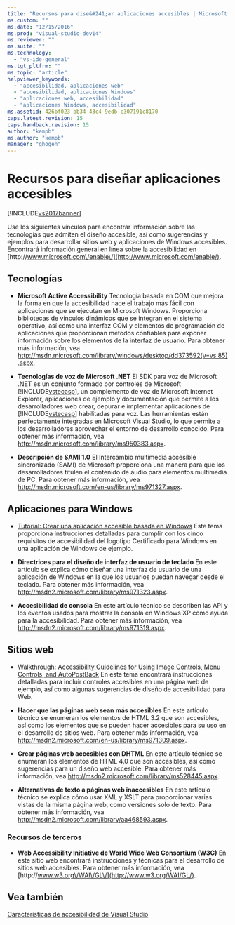 ```yaml
---
title: "Recursos para dise&#241;ar aplicaciones accesibles | Microsoft Docs"
ms.custom: ""
ms.date: "12/15/2016"
ms.prod: "visual-studio-dev14"
ms.reviewer: ""
ms.suite: ""
ms.technology: 
  - "vs-ide-general"
ms.tgt_pltfrm: ""
ms.topic: "article"
helpviewer_keywords: 
  - "accesibilidad, aplicaciones web"
  - "accesibilidad, aplicaciones Windows"
  - "aplicaciones web, accesibilidad"
  - "aplicaciones Windows, accesibilidad"
ms.assetid: 426bf023-bb34-43c4-9edb-c307191c8170
caps.latest.revision: 15
caps.handback.revision: 15
author: "kempb"
ms.author: "kempb"
manager: "ghogen"
---
```

# Recursos para dise&#241;ar aplicaciones accesibles
[!INCLUDE[vs2017banner](../../code-quality/includes/vs2017banner.md)]

Use los siguientes vínculos para encontrar información sobre las tecnologías que admiten el diseño accesible, así como sugerencias y ejemplos para desarrollar sitios web y aplicaciones de Windows accesibles.  Encontrará información general en línea sobre la accesibilidad en [http:\/\/www.microsoft.com\/enable\/](http://www.microsoft.com/enable/).  
  
## Tecnologías  
  
-   **Microsoft Active Accessibility** Tecnología basada en COM que mejora la forma en que la accesibilidad hace el trabajo más fácil con aplicaciones que se ejecutan en Microsoft Windows.  Proporciona bibliotecas de vínculos dinámicos que se integran en el sistema operativo, así como una interfaz COM y elementos de programación de aplicaciones que proporcionan métodos confiables para exponer información sobre los elementos de la interfaz de usuario.  Para obtener más información, vea [http:\/\/msdn.microsoft.com\/library\/windows\/desktop\/dd373592\(v\=vs.85\).aspx](http://msdn.microsoft.com/library/windows/desktop/dd373592\(v=vs.85\).aspx).  
  
-   **Tecnologías de voz de Microsoft .NET** El SDK para voz de Microsoft .NET es un conjunto formado por controles de Microsoft [!INCLUDE[vstecasp](../../code-quality/includes/vstecasp_md.md)], un complemento de voz de Microsoft Internet Explorer, aplicaciones de ejemplo y documentación que permite a los desarrolladores web crear, depurar e implementar aplicaciones de [!INCLUDE[vstecasp](../../code-quality/includes/vstecasp_md.md)] habilitadas para voz.  Las herramientas están perfectamente integradas en Microsoft Visual Studio, lo que permite a los desarrolladores aprovechar el entorno de desarrollo conocido.  Para obtener más información, vea [http:\/\/msdn.microsoft.com\/library\/ms950383.aspx](http://msdn.microsoft.com/library/ms950383.aspx).  
  
-   **Descripción de SAMI 1.0** El Intercambio multimedia accesible sincronizado \(SAMI\) de Microsoft proporciona una manera para que los desarrolladores titulen el contenido de audio para elementos multimedia de PC.  Para obtener más información, vea [http:\/\/msdn.microsoft.com\/en\-us\/library\/ms971327.aspx](http://msdn.microsoft.com/library/ms971327.aspx).  
  
## Aplicaciones para Windows  
  
-   [Tutorial: Crear una aplicación accesible basada en Windows](../Topic/Walkthrough:%20Creating%20an%20Accessible%20Windows-based%20Application.md) Este tema proporciona instrucciones detalladas para cumplir con los cinco requisitos de accesibilidad del logotipo Certificado para Windows en una aplicación de Windows de ejemplo.  
  
-   **Directrices para el diseño de interfaz de usuario de teclado** En este artículo se explica cómo diseñar una interfaz de usuario de una aplicación de Windows en la que los usuarios puedan navegar desde el teclado.  Para obtener más información, vea [http:\/\/msdn2.microsoft.com\/library\/ms971323.aspx](http://msdn2.microsoft.com/library/ms971323.aspx).  
  
-   **Accesibilidad de consola** En este artículo técnico se describen las API y los eventos usados para mostrar la consola en Windows XP como ayuda para la accesibilidad.  Para obtener más información, vea [http:\/\/msdn2.microsoft.com\/library\/ms971319.aspx](http://msdn2.microsoft.com/library/ms971319.aspx).  
  
## Sitios web  
  
-   [Walkthrough: Accessibility Guidelines for Using Image Controls, Menu Controls, and AutoPostBack](../Topic/Walkthrough:%20Accessibility%20Guidelines%20for%20Using%20Image%20Controls,%20Menu%20Controls,%20and%20AutoPostBack.md) En este tema encontrará instrucciones detalladas para incluir controles accesibles en una página web de ejemplo, así como algunas sugerencias de diseño de accesibilidad para Web.  
  
-   **Hacer que las páginas web sean más accesibles** En este artículo técnico se enumeran los elementos de HTML 3.2 que son accesibles, así como los elementos que se pueden hacer accesibles para su uso en el desarrollo de sitios web.  Para obtener más información, vea [http:\/\/msdn2.microsoft.com\/en\-us\/library\/ms971309.aspx](http://msdn2.microsoft.com/library/ms971309.aspx).  
  
-   **Crear páginas web accesibles con DHTML** En este artículo técnico se enumeran los elementos de HTML 4.0 que son accesibles, así como sugerencias para un diseño web accesible.  Para obtener más información, vea [http:\/\/msdn2.microsoft.com\/library\/ms528445.aspx](http://msdn2.microsoft.com/library/ms528445.aspx).  
  
-   **Alternativas de texto a páginas web inaccesibles** En este artículo técnico se explica cómo usar XML y XSLT para proporcionar varias vistas de la misma página web, como versiones solo de texto.  Para obtener más información, vea [http:\/\/msdn2.microsoft.com\/library\/aa468593.aspx](http://msdn2.microsoft.com/library/aa468593.aspx).  
  
### Recursos de terceros  
  
-   **Web Accessibility Initiative de World Wide Web Consortium \(W3C\)** En este sitio web encontrará instrucciones y técnicas para el desarrollo de sitios web accesibles.  Para obtener más información, vea [http:\/\/www.w3.org\/WAI\/GL\/](http://www.w3.org/WAI/GL/).  
  
## Vea también  
 [Características de accesibilidad de Visual Studio](../../ide/reference/accessibility-features-of-visual-studio.md)